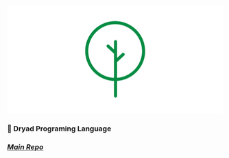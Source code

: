 ![](https://github.com/Dryad-lang/Dryad/blob/main/assets/banner.png?raw=true)
### 🌳 Dryad Programing Language 

### *[Main Repo](https://github.com/Dryad-lang/Dryad)*
